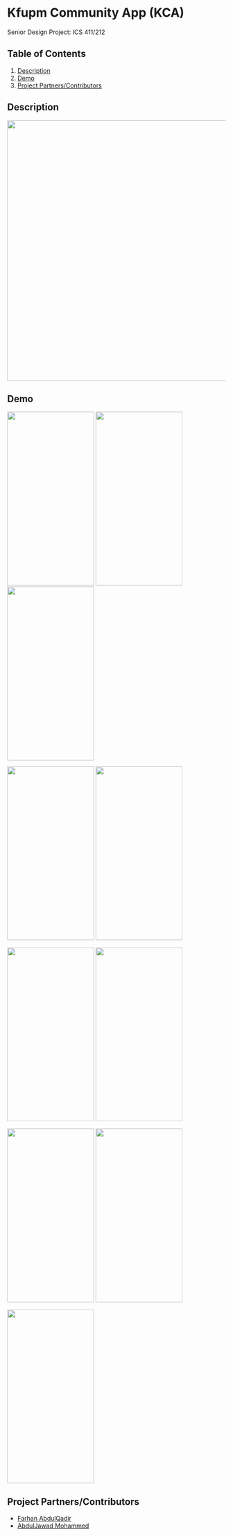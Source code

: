 # Kfupm Community App (KCA)

  Senior Design Project: ICS 411/212

## Table of Contents
1. [Description](#description)
2. [Demo](#demo)
3. [Project Partners/Contributors](#contributors)

## Description <a name="description"></a>
<img src="screenshots/KCASDPPoster.png" width="600"/>

## Demo <a name="demo"></a>
<img src="screenshots/WelcomeScreen.png" width="200" height="400"/> <img src="screenshots/SignupScreen.jpg" width="200" height="400"/> <img src="screenshots/LoginScreen.jpg" width="200" height="400"/> 

<img src="screenshots/FeedsScreen.png" width="200" height="400"/> <img src="screenshots/AddPostScreen.jpg" width="200" height="400"/>

<img src="screenshots/BuySellScreen.png" width="200" height="400"/> <img src="screenshots/SellProductScreen.jpg" width="200" height="400"/>

<img src="screenshots/MessagesScreen.png" width="200" height="400"/> <img src="screenshots/ChatScreen.png" width="200" height="400"/>

<img src="screenshots/ProfileScreen.png" width="200" height="400"/> 

 ## Project Partners/Contributors <a name="contributors"></a>
   - [Farhan AbdulQadir](https://github.com/Vegeterian)
   - [AbdulJawad Mohammed](https://github.com/abbaddon1001)
